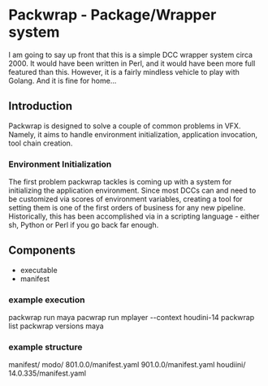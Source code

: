 # Packwrap - Package/Wrapper system

I am going to say up front that this is a simple DCC wrapper system circa 2000. It would have been written in Perl, and it would have been more full featured than this. However, it is a fairly mindless vehicle to play with Golang. And it is fine for home...

## Introduction

Packwrap is designed to solve a couple of common problems in VFX. Namely, it aims to handle environment initialization, application invocation, tool chain creation.

### Environment Initialization

The first problem packwrap tackles is coming up with a system for initializing the application environment. Since most DCCs can and need to be customized via scores of environment variables, creating a tool for setting them is one of the first orders of business for any new pipeline. Historically, this has been accomplished via in a scripting language - either sh,  Python or Perl if you go back far enough. 

## Components

* executable
* manifest

### example execution

packwrap run maya
pacwrap run mplayer --context houdini-14
packwrap list
packwrap versions maya

### example structure

manifest/
    modo/
        801.0.0/manifest.yaml
	    901.0.0/manifest.yaml
	houdiini/
	    14.0.335/manifest.yaml